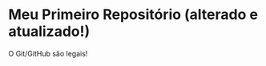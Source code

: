 Meu Primeiro Repositório (alterado e atualizado!)
======================== 

O Git/GitHub são legais!